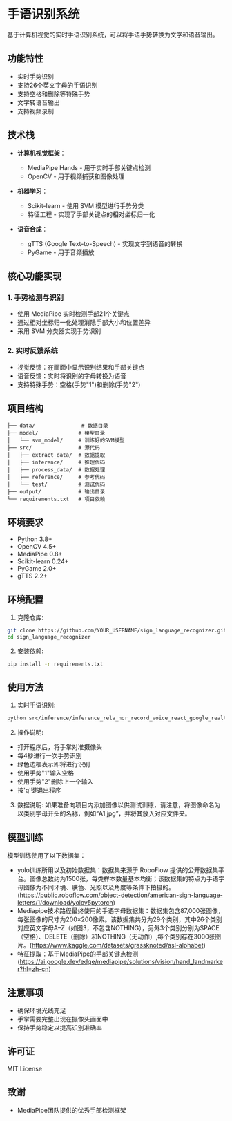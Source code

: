 # 手语识别系统

基于计算机视觉的实时手语识别系统，可以将手语手势转换为文字和语音输出。

## 功能特性

- 实时手势识别
- 支持26个英文字母的手语识别
- 支持空格和删除等特殊手势
- 文字转语音输出
- 支持视频录制

## 技术栈

- **计算机视觉框架**：
  - MediaPipe Hands - 用于实时手部关键点检测
  - OpenCV - 用于视频捕获和图像处理

- **机器学习**：
  - Scikit-learn - 使用 SVM 模型进行手势分类
  - 特征工程 - 实现了手部关键点的相对坐标归一化

- **语音合成**：
  - gTTS (Google Text-to-Speech) - 实现文字到语音的转换
  - PyGame - 用于音频播放

## 核心功能实现

### 1. 手势检测与识别
- 使用 MediaPipe 实时检测手部21个关键点
- 通过相对坐标归一化处理消除手部大小和位置差异
- 采用 SVM 分类器实现手势识别

### 2. 实时反馈系统
- 视觉反馈：在画面中显示识别结果和手部关键点
- 语音反馈：实时将识别的字母转换为语音
- 支持特殊手势：空格(手势"1")和删除(手势"2")

## 项目结构

```
├── data/               # 数据目录
├── model/             # 模型目录
│   └── svm_model/     # 训练好的SVM模型
├── src/               # 源代码
│   ├── extract_data/  # 数据提取
│   ├── inference/     # 推理代码
│   ├── process_data/  # 数据处理
│   ├── reference/     # 参考代码
│   └── test/          # 测试代码
├── output/            # 输出目录
└── requirements.txt   # 项目依赖
```

## 环境要求

- Python 3.8+
- OpenCV 4.5+
- MediaPipe 0.8+
- Scikit-learn 0.24+
- PyGame 2.0+
- gTTS 2.2+

## 环境配置

1. 克隆仓库:
```bash
git clone https://github.com/YOUR_USERNAME/sign_language_recognizer.git
cd sign_language_recognizer
```

2. 安装依赖:
```bash
pip install -r requirements.txt
```

## 使用方法

1. 实时手语识别:
```bash
python src/inference/inference_rela_nor_record_voice_react_google_realtime.py
```

2. 操作说明:
- 打开程序后，将手掌对准摄像头
- 每4秒进行一次手势识别
- 绿色边框表示即将进行识别
- 使用手势"1"输入空格
- 使用手势"2"删除上一个输入
- 按'q'键退出程序

3. 数据说明:
  如果准备向项目内添加图像以供测试训练，请注意，将图像命名为以类别字母开头的名称，例如“A1.jpg”，并将其放入对应文件夹。

## 模型训练

模型训练使用了以下数据集：
- yolo训练所用以及初始数据集：数据集来源于 RoboFlow 提供的公开数据集平台。图像总数约为1500张，每类样本数量基本均衡；该数据集的特点为手语字母图像为不同环境、肤色、光照以及角度等条件下拍摄的。
(https://public.roboflow.com/object-detection/american-sign-language-letters/1/download/yolov5pytorch)
- Mediapipe技术路径最终使用的手语字母数据集：数据集包含87,000张图像，每张图像的尺寸为200×200像素。该数据集共分为29个类别，其中26个类别对应英文字母A–Z（如图3，不包含NOTHING），另外3个类别分别为SPACE（空格）、DELETE（删除）和NOTHING（无动作）,每个类别存在3000张图片。(https://www.kaggle.com/datasets/grassknoted/asl-alphabet)
- 特征提取：基于MediaPipe的手部关键点检测
(https://ai.google.dev/edge/mediapipe/solutions/vision/hand_landmarker?hl=zh-cn)


## 注意事项

- 确保环境光线充足
- 手掌需要完整出现在摄像头画面中
- 保持手势稳定以提高识别准确率

## 许可证

MIT License

## 致谢

- MediaPipe团队提供的优秀手部检测框架

